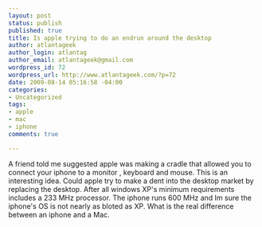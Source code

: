 ```yaml
--- 
layout: post
status: publish
published: true
title: Is apple trying to do an endrun around the desktop
author: atlantageek
author_login: atlantag
author_email: atlantageek@gmail.com
wordpress_id: 72
wordpress_url: http://www.atlantageek.com/?p=72
date: 2009-08-14 05:16:58 -04:00
categories: 
- Uncategorized
tags: 
- apple
- mac
- iphone
comments: true

---
```

A friend told me suggested apple was making a cradle that allowed you to connect your iphone to a monitor , keyboard and mouse.  This is an interesting idea.  Could apple try to make a dent into the desktop market by replacing the desktop. After all windows XP's minimum requirements includes a 233 MHz processor.  The iphone runs 600 MHz and Im sure the iphone's OS is not nearly as bloted as XP.  What is the real difference between an iphone and a Mac.  
